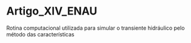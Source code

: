 # Artigo_XIV_ENAU
Rotina computacional utilizada para simular o transiente hidráulico pelo método das características
